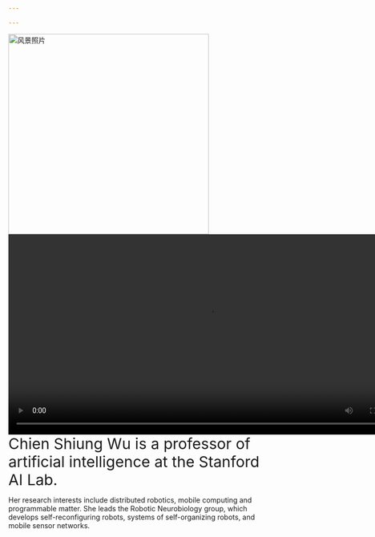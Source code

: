 ```yaml
---

---
```

<img src="/uploads/风景.jpg" alt="风景照片" width="400" ><video src="/uploads/wunianji.mp4" controls width="800"></video>
<span style="font-size: 30px;">Chien Shiung Wu is a professor of artificial intelligence at the Stanford AI Lab.</span> <p>Her research interests include
distributed robotics, mobile computing and programmable matter. She leads the Robotic Neurobiology group, which develops
self-reconfiguring robots, systems of self-organizing robots, and mobile sensor networks.</p>
